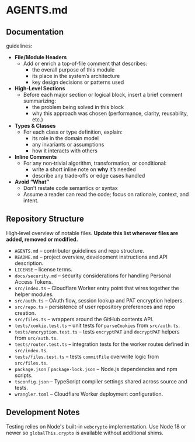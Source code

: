 # AGENTS.md

## Documentation
guidelines:
  - **File/Module Headers**  
    - Add or enrich a top‑of‑file comment that describes:
      - the overall purpose of this module  
      - its place in the system’s architecture  
      - key design decisions or patterns used
  - **High‑Level Sections**  
    - Before each major section or logical block, insert a brief comment summarizing:
      - the problem being solved in this block  
      - why this approach was chosen (performance, clarity, reusability, etc.)
  - **Types & Classes**  
    - For each class or type definition, explain:
      - its role in the domain model  
      - any invariants or assumptions  
      - how it interacts with others
  - **Inline Comments**
    - For any non‑trivial algorithm, transformation, or conditional:
      - write a short inline note on **why** it’s needed
      - describe any trade‑offs or edge cases handled
  - **Avoid “What”**
    - Don’t restate code semantics or syntax
    - Assume a reader can read the code; focus on rationale, context, and intent.

## Repository Structure

High‑level overview of notable files. **Update this list whenever files are added, removed or modified.**

- `AGENTS.md` – contributor guidelines and repo structure.
- `README.md` – project overview, development instructions and API description.
- `LICENSE` – license terms.
- `docs/security.md` – security considerations for handling Personal Access Tokens.
- `src/index.ts` – Cloudflare Worker entry point that wires together the helper modules.
- `src/auth.ts` – OAuth flow, session lookup and PAT encryption helpers.
- `src/repo.ts` – persistence of user repository preferences and repo creation.
- `src/files.ts` – wrappers around the GitHub contents API.
- `tests/cookie.test.ts` – unit tests for `parseCookies` from `src/auth.ts`.
- `tests/encryption.test.ts` – tests `encryptPAT` and `decryptPAT` helpers from `src/auth.ts`.
- `tests/router.test.ts` – integration tests for the worker routes defined in `src/index.ts`.
- `tests/files.test.ts` – tests `commitFile` overwrite logic from `src/files.ts`.
- `package.json` / `package-lock.json` – Node.js dependencies and npm scripts.
- `tsconfig.json` – TypeScript compiler settings shared across source and tests.
- `wrangler.toml` – Cloudflare Worker deployment configuration.

## Development Notes

Testing relies on Node's built-in `webcrypto` implementation. Use Node 18 or
newer so `globalThis.crypto` is available without additional shims.
